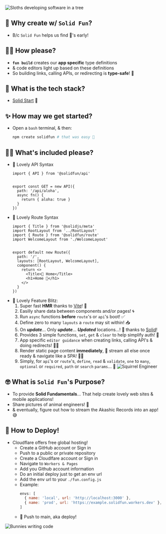 ![Sloths developing software in a tree](https://i.imgur.com/LognTyf.jpeg)

## 🧐 Why create w/ `Solid Fun`?
-  B/c `Solid Fun` helps us find 🐛's early!


## 🧙‍♂️ How please?
- **`fun build`** creates our **app specific** type definitions 
-  & code editors light up based on these definitions
-  So building links, calling APIs, or redirecting is **type-safe**! 🙌



## 🔮 What is the tech stack?
  - [Solid Start](https://docs.solidjs.com/solid-start) 🙏


## ✨ How may we get started?
- Open a `bash` terminal, & then:
  ```bash
  npm create solidfun # that was easy 🥳
  ```


## 🧚‍♀️ What's included please?
- 💚 Lovely API Syntax
  ```tsx
  import { API } from '@solidfun/api'


  export const GET = new API({
    path: '/api/aloha',
    async fn() {
      return { aloha: true }
    }
  })
  ```
- 💖 Lovely Route Syntax
  ```tsx
  import { Title } from '@solidjs/meta'
  import RootLayout from '../RootLayout'
  import { Route } from '@solidfun/route'
  import WelcomeLayout from './WelcomeLayout'


  export default new Route({
    path: '/',
    layouts: [RootLayout, WelcomeLayout],
    component() {
      return <>
        <Title>🏡 Home</Title>
        <h1>Home 🏡</h1>
      </>
    }
  })
  ```
- 💛 Lovely Feature Blitz:
    1. Super fast **HMR** thanks to [Vite](https://vite.dev/)! 💜
    1. Easilly share data between components and/or pages! 🌀
    1. Run `async` functions **before** `route`'s or `api`'s boot! ✅
    1. Define zero to many `layouts` a `route` may sit within! 📥
    1. On ***update***... Only ***update***... ***Updated*** locations...! 🥹 thanks to [Solid](https://www.solidjs.com/)!
    1. Provides 3 simple functions, `set`, `get` & `clear` to help simplify auth! 🚨 
    1. App specific `editor guidance` when creating links, calling API's & doing redirects! 👷‍♀️
    1. Render static page content **immediately**, 💨 stream all else once ready & navigate like a SPA! 🧚‍♀️ 
    1. Simply, for `api`'s or `route`'s, `define`, `read` & `validate`, `one` to `many`, `optional` or `required`, `path` or `search` `params`... 🤯
    ![Squirrel Engineer](https://i.imgur.com/V5J2qJq.jpeg)

## 🤓 What is `Solid Fun`'s Purpose?
- To provide **Solid Fundamentals**... That help create lovely web sites & mobile applications!
- Share pictures of animal engineers! 🤣
- & eventually, figure out how to stream the Akashic Records into an app! 😅


## 🚀 How to Deploy!
- Cloudflare offers free global hosting!
    - Create a GitHub account or Sign in
    - Push to a public or private repository
    - Create a Cloudlfare account or Sign in
    - Navigate to `Workers & Pages`
    - Add you Github account information
    - Do an initial deploy just to get an env url
    - Add the env url to your `./fun.config.js`
    - Example:
      ```js
      envs: [
        { name: 'local', url: 'http://localhost:3000' },
        { name: 'prod', url: 'https://example.solidfun.workers.dev' },
      ]
      ```
    - 💖 Push to main, aka deploy!

![Bunnies writing code](https://i.imgur.com/d0wINvM.jpeg)
